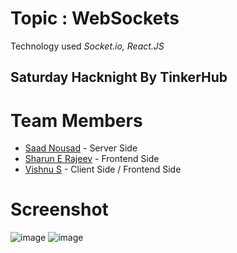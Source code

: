 # Topic : WebSockets
Technology used *Socket.io, React.JS*

## Saturday Hacknight By TinkerHub

# Team Members
- [Saad Nousad](https://github.com/saad-nou) - Server Side
- [Sharun E Rajeev](https://github.com/sharunerajeev) - Frontend Side
- [Vishnu S](https://github.com/VishnuS-2000) - Client Side / Frontend Side

# Screenshot
![image](https://user-images.githubusercontent.com/54183649/196013808-769ec956-408f-458d-878b-f19588922bda.png)
![image](https://user-images.githubusercontent.com/54183649/196013819-fad61683-5266-42e5-8eda-113ac3d5d82c.png)
